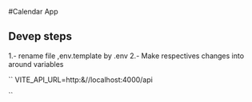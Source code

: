 #Calendar App

## Devep steps

1.- rename file ,env.template by .env
2.- Make respectives changes into around variables

``
VITE_API_URL=http:&//localhost:4000/api

``